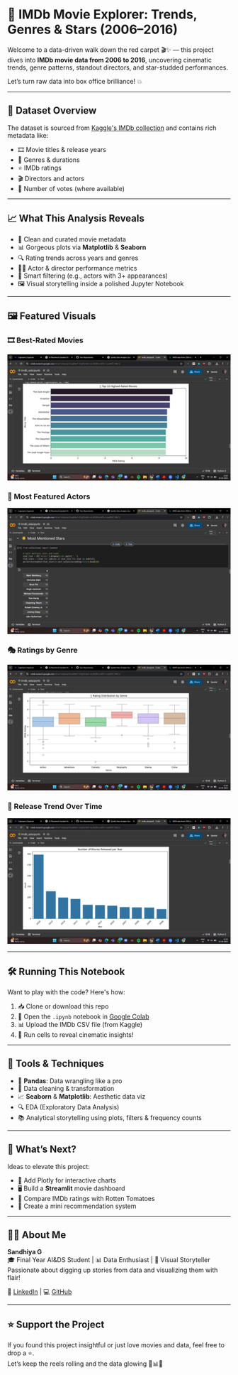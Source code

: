 # 🍿 IMDb Movie Explorer: Trends, Genres & Stars (2006–2016)

Welcome to a data-driven walk down the red carpet 🎬✨ — this project dives into **IMDb movie data from 2006 to 2016**, uncovering cinematic trends, genre patterns, standout directors, and star-studded performances.

Let’s turn raw data into box office brilliance! 💥

---

## 📂 Dataset Overview

The dataset is sourced from [Kaggle's IMDb collection](https://www.kaggle.com/datasets) and contains rich metadata like:
- 🎞️ Movie titles & release years  
- 📌 Genres & durations  
- ⭐ IMDb ratings  
- 🎬 Directors and actors  
- 🔢 Number of votes (where available)

---

## 📈 What This Analysis Reveals

- 🧹 Clean and curated movie metadata  
- 📊 Gorgeous plots via **Matplotlib** & **Seaborn**  
- 🔍 Rating trends across years and genres  
- 🧑‍🎤 Actor & director performance metrics  
- 🎯 Smart filtering (e.g., actors with 3+ appearances)  
- 🖼️ Visual storytelling inside a polished Jupyter Notebook  

---

## 🖼️ Featured Visuals

### 🎞️ Best-Rated Movies
![Top Movies](Pictures/top_moviess.png)

### 👥 Most Featured Actors
![Top Actors](Pictures/top_actors.png)

### 🎭 Ratings by Genre
![Genre Ratings](Pictures/genre_ratings.png)

### 📆 Release Trend Over Time
![Release Trend](Pictures/release_trend.png)

---

## 🛠️ Running This Notebook

Want to play with the code? Here's how:

1. 📥 Clone or download this repo  
2. 📂 Open the `.ipynb` notebook in [Google Colab](https://colab.research.google.com/)  
3. 📊 Upload the IMDb CSV file (from Kaggle)  
4. 🚀 Run cells to reveal cinematic insights!

---

## 🧠 Tools & Techniques

- 🐼 **Pandas**: Data wrangling like a pro  
- 🧹 Data cleaning & transformation  
- 📈 **Seaborn** & **Matplotlib**: Aesthetic data viz  
- 🔍 EDA (Exploratory Data Analysis)  
- 📚 Analytical storytelling using plots, filters & frequency counts

---

## 🔮 What’s Next?

Ideas to elevate this project:
- 🧠 Add Plotly for interactive charts  
- 🖥️ Build a **Streamlit** movie dashboard  
- 🍅 Compare IMDb ratings with Rotten Tomatoes  
- 🤖 Create a mini recommendation system

---

## 🙋‍♂️ About Me

**Sandhiya G**  
🎓 Final Year AI&DS Student | 📊 Data Enthusiast | 🎨 Visual Storyteller  
Passionate about digging up stories from data and visualizing them with flair!

🔗 [LinkedIn](https://www.linkedin.com/in/sandhiya-govind-4043382b8/) | 💻 [GitHub](https://github.com/sandhiyagovind)

---

## ⭐ Support the Project

If you found this project insightful or just love movies and data, feel free to drop a ⭐.  
Let’s keep the reels rolling and the data glowing 🎥📊🚀
